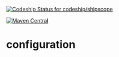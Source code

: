 [![Codeship Status for codeship/shipscope](https://codeship.com/projects/604c5fc0-0c08-0135-fb77-6ed1ce50e9c7/status) ](https://app.codeship.com/projects/215197)

[![Maven Central](https://maven-badges.herokuapp.com/maven-central/de.sonsts/configuration/badge.svg)](https://maven-badges.herokuapp.com/maven-central/de.sonsts/configuration)

# configuration
